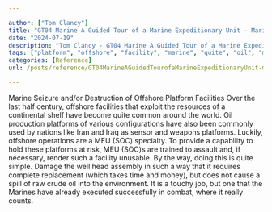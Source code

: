 ```yaml
---

author: ["Tom Clancy"]
title: "GT04 Marine A Guided Tour of a Marine Expeditionary Unit - Marine_split_131.html"
date: "2024-07-19"
description: "Tom Clancy - GT04 Marine A Guided Tour of a Marine Expeditionary Unit"
tags: ["platform", "offshore", "facility", "marine", "quite", "oil", "meu", "soc", "way", "seizure", "destruction", "last", "half", "century", "exploit", "resource", "continental", "shelf", "become", "common", "around", "world", "production", "various", "configuration"]
categories: [Reference]
url: /posts/reference/GT04MarineAGuidedTourofaMarineExpeditionaryUnit-marinesplit131html

---
```



Marine
Seizure and/or Destruction of Offshore Platform Facilities
Over the last half century, offshore facilities that exploit the resources of a continental shelf have become quite common around the world. Oil production platforms of various configurations have also been commonly used by nations like Iran and Iraq as sensor and weapons platforms. Luckily, offshore operations are a MEU (SOC) specialty. To provide a capability to hold these platforms at risk, MEU (SOC)s are trained to assault and, if necessary, render such a facility unusable. By the way, doing this is quite simple. Damage the well head assembly in such a way that it requires complete replacement (which takes time and money), but does not cause a spill of raw crude oil into the environment. It is a touchy job, but one that the Marines have already executed successfully in combat, where it really counts.
